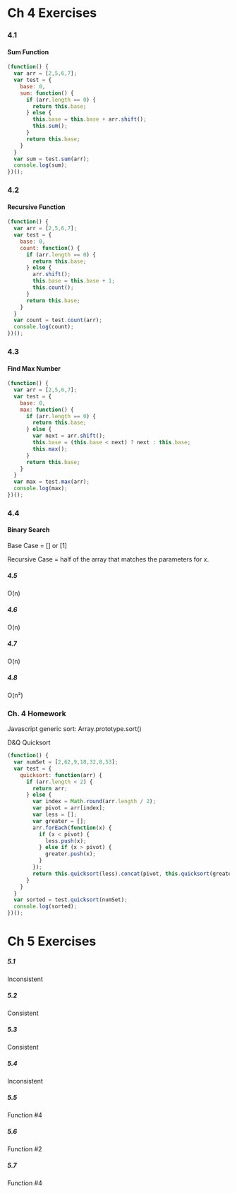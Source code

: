 # Ch 4 Exercises
### 4.1
#### Sum Function
```javascript
(function() {
  var arr = [2,5,6,7];
  var test = {
    base: 0,
    sum: function() {
      if (arr.length == 0) {
        return this.base;
      } else {
        this.base = this.base + arr.shift();
        this.sum();
      }
      return this.base;
    }
  }
  var sum = test.sum(arr);
  console.log(sum);
})();
```
### 4.2
#### Recursive Function
```javascript
(function() {
  var arr = [2,5,6,7];
  var test = {
    base: 0,
    count: function() {
      if (arr.length == 0) {
        return this.base;
      } else {
        arr.shift();
        this.base = this.base + 1;
        this.count();
      }
      return this.base;
    }
  }
  var count = test.count(arr);
  console.log(count);
})();
```
### 4.3
#### Find Max Number
```javascript
(function() {
  var arr = [2,5,6,7];
  var test = {
    base: 0,
    max: function() {
      if (arr.length == 0) {
        return this.base;
      } else {
        var next = arr.shift();
        this.base = (this.base < next) ? next : this.base;
        this.max();
      }
      return this.base;
    }
  }
  var max = test.max(arr);
  console.log(max);
})();
```
### 4.4
#### Binary Search
Base Case = [] or [1]

Recursive Case = half of the array that matches the parameters for *x*.
##### 4.5
O(n)
##### 4.6
O(n)
##### 4.7
O(n)
##### 4.8
O(n²)
### Ch. 4 Homework
Javascript generic sort:
Array.prototype.sort()

D&Q Quicksort
```javascript
(function() {
  var numSet = [2,62,9,18,32,8,53];
  var test = {
    quicksort: function(arr) {
      if (arr.length < 2) {
        return arr;
      } else {
        var index = Math.round(arr.length / 2);
        var pivot = arr[index];
        var less = [];
        var greater = [];
        arr.forEach(function(x) {
          if (x < pivot) {
            less.push(x);
          } else if (x > pivot) {
            greater.push(x);
          }
        });
        return this.quicksort(less).concat(pivot, this.quicksort(greater));
      }
    }
  }
  var sorted = test.quicksort(numSet);
  console.log(sorted);
})();
```
# Ch 5 Exercises
##### 5.1
Inconsistent
##### 5.2
Consistent
##### 5.3
Consistent
##### 5.4
Inconsistent
##### 5.5
Function #4
##### 5.6
Function #2
##### 5.7
Function #4
